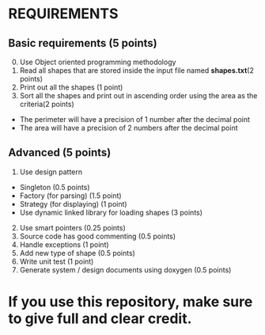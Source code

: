 # REQUIREMENTS
## Basic requirements (5 points)
0. Use Object oriented programming methodology
1. Read all shapes that are stored inside the input file named **shapes.txt**(2 points)
2. Print out all the shapes (1 point)
3. Sort all the shapes and print out in ascending order using the area as the criteria(2 points)
- The perimeter will have a precision of 1 number after the decimal point
- The area will have a precision of 2 numbers after the decimal point
## Advanced (5 points)
1. Use design pattern
- Singleton (0.5 points)
- Factory (for parsing) (1.5 point)
- Strategy (for displaying) (1 point)
- Use dynamic linked library for loading shapes (3 points)
2. Use smart pointers (0.25 points)
3. Source code has good commenting (0.5 points)
4. Handle exceptions (1 point)
5. Add new type of shape (0.5 points)
6. Write unit test (1 point)
7. Generate system / design documents using doxygen (0.5 points)

# If you use this repository, make sure to give full and clear credit.

